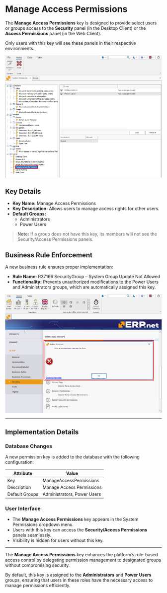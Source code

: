 # **Manage Access Permissions**

The **Manage Access Permissions** key is designed to provide select users or groups access to the **Security** panel (in the Desktop Client) or the **Access Permissions** panel (in the Web Client). 

Only users with this key will see these panels in their respective environments.

![pictures](pictures/Manage_access_permissions_17_12.png)

## **Key Details**
- **Key Name:** Manage Access Permissions
- **Key Description:** Allows users to manage access rights for other users.
- **Default Groups:**
  - Administrators
  - Power Users

> **Note:** If a group does not have this key, its members will not see the Security/Access Permissions panels.

## **Business Rule Enforcement**
A new business rule ensures proper implementation:
- **Rule Name:** R37166 SecurityGroup – System Group Update Not Allowed
- **Functionality:** Prevents unauthorized modifications to the Power Users and Administrators groups, which are automatically assigned this key.

![pictures](pictures/Error_window_18_12.png)

---

## **Implementation Details**

### **Database Changes**
A new permission key is added to the database with the following configuration:

| Attribute        | Value                            |
|------------------|----------------------------------|
| Key              | ManageAccessPermissions         |
| Description      | Manage Access Permissions       |
| Default Groups   | Administrators, Power Users     |


### **User Interface**
- The **Manage Access Permissions** key appears in the System Permissions dropdown menu.
- Users with this key can access the **Security/Access Permissions** panels seamlessly.
- Visibility is hidden for users without this key.

---

The **Manage Access Permissions** key enhances the platform’s role-based access control by delegating permission management to designated groups without compromising security. 

By default, this key is assigned to the **Administrators** and **Power Users** groups, ensuring that users in these roles have the necessary access to manage permissions efficiently.
